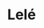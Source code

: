 ---
title: Lelé
date: 
draft: false

# descripcion
description : Pulsera de plata 925 y microcubic

materials: Plata 925

color: Plateado

dimensions: 22cm largo

code: 03-21-0518

type: "Pulseras"

categories: []

price: $5.310,00

price_eftvo: $4.515,00

# Images
# first image will be shown in the product page
images:
  # - image: "images/path_to_image"
  # La ubicacion de las imagenes es imagenes/Pulseras/Pulseras.Microcubic/03-21-0518-lele
  - image: "./images/pulseras/microcubic/03-21-0518.JPG"
---